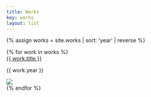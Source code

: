```yaml
---
title: Works
key: works
layout: list
---
```



{% assign works = site.works | sort: 'year' | reverse %}

<main class="py-2">
{% for work in works %}
<article class="container py-1">
    <div class="row align-items-end">
        <div class="pt-5  col-12 col-md-3 text-center text-md-right">
            <h7 class="font-weight-light"><a href="{{ work.url }}" class="text-dark">{{ work.title }}</a></h7>
            <p class="font-weight-light font-smaller">{{ work.year }}</p>
            <div class="py-md-3"></div>
        </div>   
    <div class="col-12 col-md-9">
        <img src="{{ work.main_image }}" class="w-100">
    </div>
  </div>
</article>
{% endfor %}
</main>